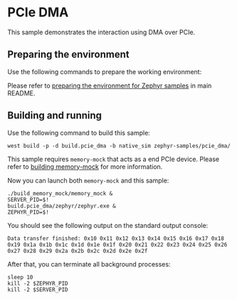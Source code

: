 # PCIe DMA

This sample demonstrates the interaction using DMA over PCIe.

## Preparing the environment

Use the following commands to prepare the working environment:

Please refer to [preparing the environment for Zephyr samples](../../README.md#preparing-the-environment-for-zephyr-samples) in main README.

## Building and running

Use the following command to build this sample:

<!-- name="pcie-dma-build" -->
```
west build -p -d build.pcie_dma -b native_sim zephyr-samples/pcie_dma/
```

This sample requires `memory-mock` that acts as a end PCIe device.
Please refer to [building memory-mock](../../README.md#building-memory-mock) for more information.

Now you can launch both `memory-mock` and this sample:
<!-- name="pcie-dma-run" -->
```
./build_memory_mock/memory_mock &
SERVER_PID=$!
build.pcie_dma/zephyr/zephyr.exe &
ZEPHYR_PID=$!
```

You should see the following output on the standard output console:
```
Data transfer finished: 0x10 0x11 0x12 0x13 0x14 0x15 0x16 0x17 0x18 0x19 0x1a 0x1b 0x1c 0x1d 0x1e 0x1f 0x20 0x21 0x22 0x23 0x24 0x25 0x26 0x27 0x28 0x29 0x2a 0x2b 0x2c 0x2d 0x2e 0x2f
```

After that, you can terminate all background processes:
<!-- name="pcie-dma-teardown" -->
```
sleep 10
kill -2 $ZEPHYR_PID
kill -2 $SERVER_PID
```
